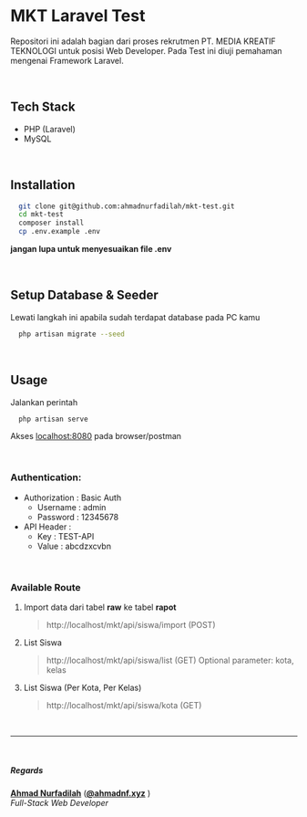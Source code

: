 
# MKT Laravel Test

Repositori ini adalah bagian dari proses rekrutmen PT. MEDIA KREATIF TEKNOLOGI untuk posisi Web Developer. Pada Test ini diuji pemahaman mengenai Framework Laravel.

<br>

## Tech Stack

- PHP (Laravel)
- MySQL

<br>
  
## Installation


```bash
  git clone git@github.com:ahmadnurfadilah/mkt-test.git
  cd mkt-test
  composer install
  cp .env.example .env
```
**jangan lupa untuk menyesuaikan file .env**

<br>

## Setup Database & Seeder
Lewati langkah ini apabila sudah terdapat database pada PC kamu

```bash
  php artisan migrate --seed
```
    
<br>

## Usage

Jalankan perintah

```bash
  php artisan serve
```

Akses [localhost:8080](http://localhost:8000) pada browser/postman

<br>

### Authentication:
- Authorization : Basic Auth
    - Username : admin
    - Password : 12345678
- API Header :
    - Key : TEST-API
    - Value : abcdzxcvbn

<br>

### Available Route
1. Import data dari tabel **raw** ke tabel **rapot**
    > http://localhost/mkt/api/siswa/import (POST)
2. List Siswa
    > http://localhost/mkt/api/siswa/list (GET)
    Optional parameter: kota, kelas
3. List Siswa (Per Kota, Per Kelas)
    > http://localhost/mkt/api/siswa/kota (GET)

<br>

---

<br>

##### Regards

**[Ahmad Nurfadilah](https://ahmadnf.xyz)** (**[@ahmadnf.xyz](https://www.instagram.com/ahmadnf.xyz)** \)\
_Full-Stack Web Developer_
